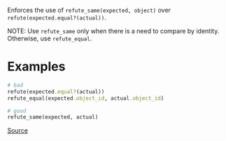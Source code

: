 
Enforces the use of `refute_same(expected, object)`
over `refute(expected.equal?(actual))`.

NOTE: Use `refute_same` only when there is a need to compare by identity.
      Otherwise, use `refute_equal`.

# Examples

```ruby
# bad
refute(expected.equal?(actual))
refute_equal(expected.object_id, actual.object_id)

# good
refute_same(expected, actual)
```

[Source](http://www.rubydoc.info/gems/rubocop/RuboCop/Cop/Minitest/RefuteSame)
